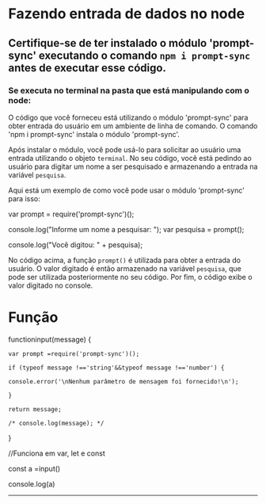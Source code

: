 # Fazendo entrada de dados no node

## Certifique-se de ter instalado o módulo 'prompt-sync' executando o comando `npm i prompt-sync` antes de executar esse código.

### Se executa no terminal na pasta que está manipulando com o node:

O código que você forneceu está utilizando o módulo 'prompt-sync' para obter entrada do usuário em um ambiente de linha de comando. O comando 'npm i prompt-sync' instala o módulo 'prompt-sync'.

Após instalar o módulo, você pode usá-lo para solicitar ao usuário uma entrada utilizando o objeto `terminal`. No seu código, você está pedindo ao usuário para digitar um nome a ser pesquisado e armazenando a entrada na variável `pesquisa`.

Aqui está um exemplo de como você pode usar o módulo 'prompt-sync' para isso:

var prompt = require('prompt-sync')();

console.log("Informe um nome a pesquisar: ");
var pesquisa = prompt();

console.log("Você digitou: " + pesquisa);

No código acima, a função `prompt()` é utilizada para obter a entrada do usuário. O valor digitado é então armazenado na variável `pesquisa`, que pode ser utilizada posteriormente no seu código. Por fim, o código exibe o valor digitado no console.

# Função


functioninput(message) {

    var prompt =require('prompt-sync')();

    if (typeof message !=='string'&&typeof message !=='number') {

    console.error('\nNenhum parâmetro de mensagem foi fornecido!\n');

    }

    return message;

    /* console.log(message); */

}

//Funciona em var, let e const

const a =input()

console.log(a)

---
